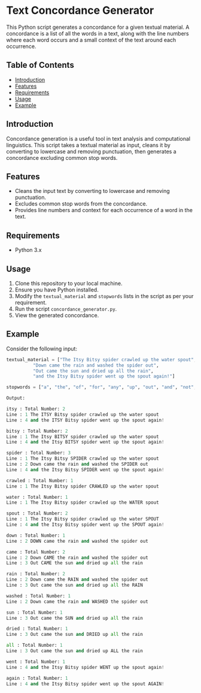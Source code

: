 # Text Concordance Generator

This Python script generates a concordance for a given textual material. A concordance is a list of all the words in a text, along with the line numbers where each word occurs and a small context of the text around each occurrence.

## Table of Contents

- [Introduction](#introduction)
- [Features](#features)
- [Requirements](#requirements)
- [Usage](#usage)
- [Example](#example)

## Introduction

Concordance generation is a useful tool in text analysis and computational linguistics. This script takes a textual material as input, cleans it by converting to lowercase and removing punctuation, then generates a concordance excluding common stop words.

## Features

- Cleans the input text by converting to lowercase and removing punctuation.
- Excludes common stop words from the concordance.
- Provides line numbers and context for each occurrence of a word in the text.

## Requirements

- Python 3.x

## Usage

1. Clone this repository to your local machine.
2. Ensure you have Python installed.
3. Modify the `textual_material` and `stopwords` lists in the script as per your requirement.
4. Run the script `concordance_generator.py`.
5. View the generated concordance.

## Example

Consider the following input:

```python
textual_material = ["The Itsy Bitsy spider crawled up the water spout",
          "Down came the rain and washed the spider out",
          "Out came the sun and dried up all the rain",
          "and the Itsy Bitsy spider went up the spout again!"]

stopwords = ["a", "the", "of", "for", "any", "up", "out", "and", "not", "is", "say"]

Output:

itsy : Total Number: 2
Line : 1 The ITSY Bitsy spider crawled up the water spout 
Line : 4 and the ITSY Bitsy spider went up the spout again! 

bitsy : Total Number: 2
Line : 1 The Itsy BITSY spider crawled up the water spout 
Line : 4 and the Itsy BITSY spider went up the spout again! 

spider : Total Number: 3
Line : 1 The Itsy Bitsy SPIDER crawled up the water spout 
Line : 2 Down came the rain and washed the SPIDER out 
Line : 4 and the Itsy Bitsy SPIDER went up the spout again! 

crawled : Total Number: 1
Line : 1 The Itsy Bitsy spider CRAWLED up the water spout 

water : Total Number: 1
Line : 1 The Itsy Bitsy spider crawled up the WATER spout 

spout : Total Number: 2
Line : 1 The Itsy Bitsy spider crawled up the water SPOUT 
Line : 4 and the Itsy Bitsy spider went up the SPOUT again! 

down : Total Number: 1
Line : 2 DOWN came the rain and washed the spider out 

came : Total Number: 2
Line : 2 Down CAME the rain and washed the spider out 
Line : 3 Out CAME the sun and dried up all the rain 

rain : Total Number: 2
Line : 2 Down came the RAIN and washed the spider out 
Line : 3 Out came the sun and dried up all the RAIN 

washed : Total Number: 1
Line : 2 Down came the rain and WASHED the spider out 

sun : Total Number: 1
Line : 3 Out came the SUN and dried up all the rain 

dried : Total Number: 1
Line : 3 Out came the sun and DRIED up all the rain 

all : Total Number: 1
Line : 3 Out came the sun and dried up ALL the rain 

went : Total Number: 1
Line : 4 and the Itsy Bitsy spider WENT up the spout again! 

again : Total Number: 1
Line : 4 and the Itsy Bitsy spider went up the spout AGAIN!
